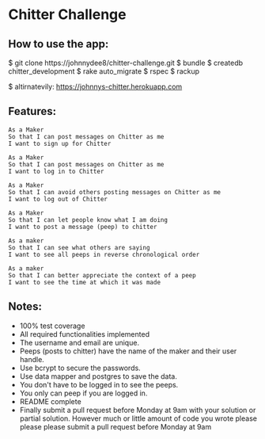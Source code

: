 Chitter Challenge
=================

How to use the app:
---

$ git clone https://johnnydee8/chitter-challenge.git
$ bundle
$ createdb chitter_development
$ rake auto_migrate
$ rspec
$ rackup

$ altirnatevily: https://johnnys-chitter.herokuapp.com
  
Features:
-------

```
As a Maker
So that I can post messages on Chitter as me
I want to sign up for Chitter

As a Maker
So that I can post messages on Chitter as me
I want to log in to Chitter

As a Maker
So that I can avoid others posting messages on Chitter as me
I want to log out of Chitter

As a Maker
So that I can let people know what I am doing  
I want to post a message (peep) to chitter

As a maker
So that I can see what others are saying  
I want to see all peeps in reverse chronological order

As a maker
So that I can better appreciate the context of a peep
I want to see the time at which it was made
```

Notes:
------

* 100% test coverage
* All required functionalities implemented
* The username and email are unique.
* Peeps (posts to chitter) have the name of the maker and their user handle.
* Use bcrypt to secure the passwords.
* Use data mapper and postgres to save the data.
* You don't have to be logged in to see the peeps.
* You only can peep if you are logged in.
* README complete
* Finally submit a pull request before Monday at 9am with your solution or partial solution.  However much or little amount of code you wrote please please please submit a pull request before Monday at 9am
